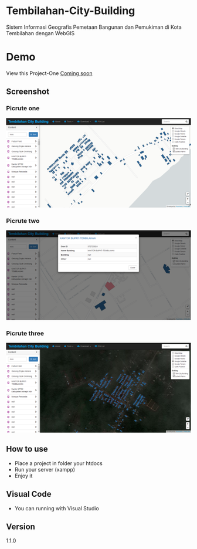 # Tembilahan-City-Building
Sistem Informasi Geografis Pemetaan Bangunan dan Pemukiman di Kota Tembilahan dengan WebGIS 

# Demo
View this Project-One [Coming soon](https://hendriekasaputra.github.io/Tembilahan-City-Building/)

## Screenshot
### Picrute one
![screenshot](https://github.com/hendriekasaputra/Tembilahan-City-Building/blob/master/Screenshot_Tembilahan_City_Building.png)
### Picrute two
![screenshot](https://github.com/hendriekasaputra/Tembilahan-City-Building/blob/master/Screenshot_Tembilahan_City_Building_2.png)
### Picrute three
![screenshot](https://github.com/hendriekasaputra/Tembilahan-City-Building/blob/master/Screenshot_Tembilahan_City_Building_3.png)

## How to use
 - Place a project in folder your htdocs
 - Run your server (xampp)
 - Enjoy it
 
## Visual Code
 - You can running with Visual Studio
## Version
1.1.0
